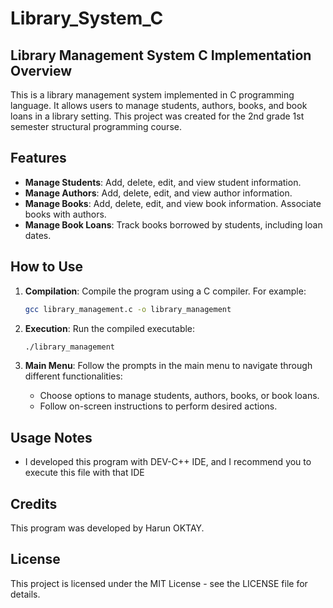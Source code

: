 # Library_System_C
## Library Management System C Implementation Overview
This is a library management system implemented in C programming language. It allows users to manage students, authors, books, and book loans in a library setting. 
This project was created for the 2nd grade 1st semester structural programming course.

## Features
- **Manage Students**: Add, delete, edit, and view student information.
- **Manage Authors**: Add, delete, edit, and view author information.
- **Manage Books**: Add, delete, edit, and view book information. Associate books with authors.
- **Manage Book Loans**: Track books borrowed by students, including loan dates.

## How to Use
1. **Compilation**: Compile the program using a C compiler. For example:
    ```bash
    gcc library_management.c -o library_management
    ```

2. **Execution**: Run the compiled executable:
    ```bash
    ./library_management
    ```

3. **Main Menu**: Follow the prompts in the main menu to navigate through different functionalities:
    - Choose options to manage students, authors, books, or book loans.
    - Follow on-screen instructions to perform desired actions.

## Usage Notes
- I developed this program with DEV-C++ IDE, and I recommend you to execute this file with that IDE

## Credits
This program was developed by Harun OKTAY.

## License
This project is licensed under the MIT License - see the LICENSE file for details.


